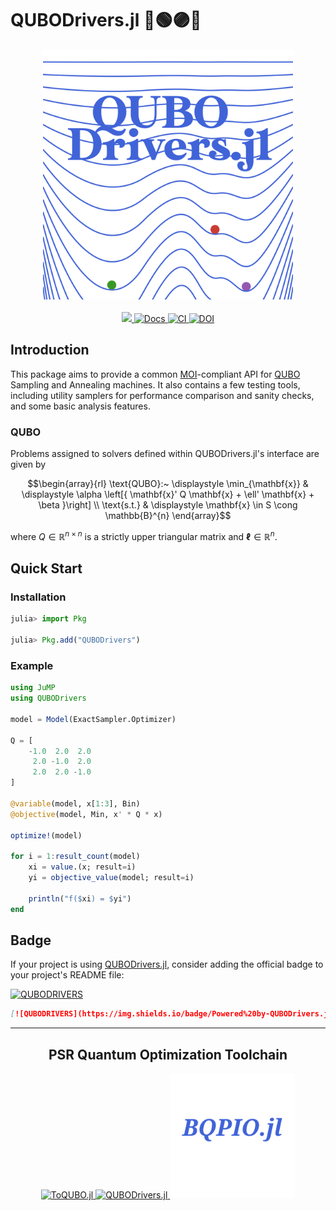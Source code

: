 # QUBODrivers.jl 🔴🟢🟣🔵

<div align="center">
    <a href="/docs/src/assets/">
        <img src="/docs/src/assets/logo.svg" width=400px alt="QUBODrivers.jl" />
    </a>
    <br>
    <br>
    <a href="https://codecov.io/gh/psrenergy/QUBODrivers.jl">
        <img src="https://codecov.io/gh/psrenergy/QUBODrivers.jl/branch/master/graph/badge.svg?token=729WFU0752"/>
    </a>
    <a href="https://psrenergy.github.io/QUBODrivers.jl/dev">
        <img src="https://img.shields.io/badge/docs-dev-blue.svg" alt="Docs">
    </a>
    <a href="https://github.com/psrenergy/QUBODrivers.jl/actions/workflows/ci.yml">
        <img src="https://github.com/psrenergy/QUBODrivers.jl/actions/workflows/ci.yml/badge.svg?branch=master" alt="CI" />
    </a>
    <a href="https://doi.org/10.5281/zenodo.6390515">
        <img src="https://zenodo.org/badge/DOI/10.5281/zenodo.6390515.svg" alt="DOI">
    </a>
</div>

## Introduction
This package aims to provide a common [MOI](https://github.com/jump-dev/MathOptInterface.jl)-compliant API for [QUBO](https://en.wikipedia.org/wiki/Quadratic_unconstrained_binary_optimization) Sampling and Annealing machines.
It also contains a few testing tools, including utility samplers for performance comparison and sanity checks, and some basic analysis features.

### QUBO
Problems assigned to solvers defined within QUBODrivers.jl's interface are given by

$$\begin{array}{rl}
\text{QUBO}:~ \displaystyle \min_{\mathbf{x}} & \displaystyle \alpha \left[{ \mathbf{x}' Q \mathbf{x} + \ell' \mathbf{x} + \beta }\right] \\
\text{s.t.} & \displaystyle \mathbf{x} \in S \cong \mathbb{B}^{n}
\end{array}$$

where $Q \in \mathbb{R}^{n \times n}$ is a strictly upper triangular matrix and $\mathbf{\ell} \in \mathbb{R}^{n}$.

## Quick Start

### Installation
```julia
julia> import Pkg

julia> Pkg.add("QUBODrivers")
``` 

### Example
```julia
using JuMP
using QUBODrivers

model = Model(ExactSampler.Optimizer)

Q = [
    -1.0  2.0  2.0
     2.0 -1.0  2.0
     2.0  2.0 -1.0
]

@variable(model, x[1:3], Bin)
@objective(model, Min, x' * Q * x)

optimize!(model)

for i = 1:result_count(model)
    xi = value.(x; result=i)
    yi = objective_value(model; result=i)
    
    println("f($xi) = $yi")
end
```

## Badge
If your project is using [QUBODrivers.jl](https://github.com/psrenergy/QUBODrivers.jl), consider adding the official badge to your project's README file:

[![QUBODRIVERS](https://img.shields.io/badge/Powered%20by-QUBODrivers.jl-%20%234063d8)](https://github.com/psrenergy/QUBODrivers.jl)

```md
[![QUBODRIVERS](https://img.shields.io/badge/Powered%20by-QUBODrivers.jl-%20%234063d8)](https://github.com/psrenergy/QUBODrivers.jl)
```

---

<div align="center">
    <h2>PSR Quantum Optimization Toolchain</h2>
    <a href="https://github.com/psrenergy/ToQUBO.jl">
        <img width="200px" src="https://raw.githubusercontent.com/psrenergy/ToQUBO.jl/master/docs/src/assets/logo.svg" alt="ToQUBO.jl" />
    </a>
    <a href="https://github.com/psrenergy/QUBODrivers.jl">
        <img width="200px" src="https://raw.githubusercontent.com/psrenergy/QUBODrivers.jl/master/docs/src/assets/logo.svg" alt="QUBODrivers.jl" />
    </a>
    <a href="https://github.com/psrenergy/QUBOTools.jl">
        <img width="200px" src="https://raw.githubusercontent.com/psrenergy/QUBOTools.jl/main/docs/src/assets/logo.svg" alt="QUBOTools.jl" />
    </a>
</div>
